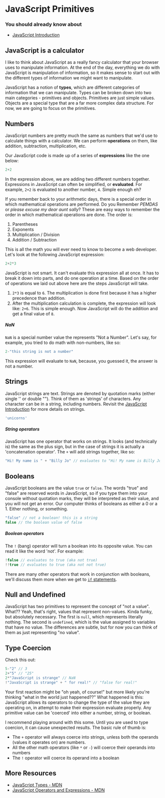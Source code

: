 # JavaScript Primitives

### You should already know about
* [JavaScript Introduction](../javascript-introduction/README.md)

## JavaScript is a calculator

I like to think about JavaScript as a really fancy calculator that your browser uses to manipulate information. At the end of the day, everything we do with JavaScript is manipulation of information, so it makes sense to start out with the different types of information we might want to manipulate.

JavaScript has a notion of **types**, which are different categories of information that we can manipulate. Types can be broken down into two main categories - primitives and objects. Primitives are just simple values. Objects are a special type that are a far more complex data structure. For now, we are going to focus on the primitives.

## Numbers
JavaScript numbers are pretty much the same as numbers that we'd use to calculate things with a calculator. We can perform **operations** on them, like addition, subtraction, multiplication, etc.

Our JavaScript code is made up of a series of **expressions** like the one below:

```js
2+2
```

In the expression above, we are adding two different numbers together. Expressions in JavaScript can often be simplified, or **evaluated**. For example, `2+2` is evaluated to another number, `4`. Simple enough eh?

If you remember back to your arithmetic days, there is a special order in which mathematical operations are performed. Do you Remember *PEMDAS* or *please excuse my dear aunt sally*? These are easy ways to remember the order in which mathematical operations are done. The order is:

1. Parentheses
2. Exponents
3. Multiplication / Division
4. Addition / Subtraction

This is all the math you will ever need to know to become a web developer. Let's look at the following JavaScript expression:

```js
2+2*3
```

JavaScript is not smart. It can't evaluate this expression all at once. It has to break it down into parts, and do one operation at a time. Based on the order of operations we laid out above here are the steps JavaScript will take.

1. `2*3` is equal to `6`. The multiplication is done first because it has a higher precedence than addition.
2. After the multiplication calculation is complete, the expression will look like: `2+6`. This is simple enough. Now JavaScript will do the addition and get a final value of `8`.

##### NaN
`NaN` is a special number value the represents "Not a Number". Let's say, for example, you tried to do math with non-numbers, like so:

```js
2-"this string is not a number"
```
This expression will evaluate to `NaN`, because, you guessed it, the answer is not a number.

## Strings
JavaScript strings are text. Strings are denoted by quotation marks (either single '' or double ""). Think of them as 'strings' of characters. Any character can be in a string, including numbers. Revisit the [JavaScript Introduction](../javascript-introduction/README.md) for more details on strings.

```js
'unicorns'
```

##### String operators
JavaScript has one operator that works on strings. It looks (and technically is) the same as the plus sign, but in the case of strings it is actually a 'concatenation operator'. The `+` will add strings together, like so:

```js
"Hi! My name is " + "Billy Jo" // evaluates to "Hi! My name is Billy Jo"
```

## Booleans
JavaScript booleans are the value `true` or `false`. The words "true" and "false" are reserved words in JavaScript, so if you type them into your console without quotation marks, they will be interpreted as their value, and you will not get an error. Our computer thinks of booleans as either a 0 or a 1. Either nothing, or something.

```js
"false" // not a boolean! this is a string
false // the boolean value of false
```

##### Boolean operators
The `!` (bang) operator will turn a boolean into its opposite value. You can read it like the word 'not'. For example:

```js
!false // evaluates to true (aka not true)
!!true // evaluates to true (aka not not true)
```

There are many other operators that work in conjunction with booleans, we'll discuss them more when we get to [`if` statements](../javascript-if-statements/README.md).

## Null and Undefined
JavaScript has two primitives to represent the concept of "not a value". What?? Yeah, that's right, values that represent non-values. Kinda funky, but absolutely necessary. The first is `null`, which represents literally nothing. The second is `undefined`, which is the value assigned to variables that have no value. The differences are subtle, but for now you can think of them as just representing "no value".

## Type Coercion
Check this out:

```js
5-"2" // 3
2+"5" // "25"
2*"JavaScript is strange" // NaN
!"JavaScript is strange" + " for real!" // "false for real!"
```
Your first reaction might be "oh yeah, of course!" but more likely you're thinking "what in the world just happened??" What happened is this: JavaScript allows its operators to change the type of the value they are operating on, in attempt to make their expression evaluate properly. Any primitive value can be 'coerced' into either a number, string, or boolean.

I recommend playing around with this some. Until you are used to type coercion, it can cause unexpected results. The basic rule of thumb is:

* The `+` operator will always coerce into strings, unless both the operands (values it operates on) are numbers.
* All the other math operators (like `*` or `-`) will coerce their operands into numbers
* The `!` operator will coerce its operand into a boolean

## More Resources
* [JavaScript Types - MDN](https://developer.mozilla.org/en-US/docs/Web/JavaScript/Data_structures)
* [JavaScript Operators and Expressions - MDN](https://developer.mozilla.org/en-US/docs/Web/JavaScript/Reference/Operators)
